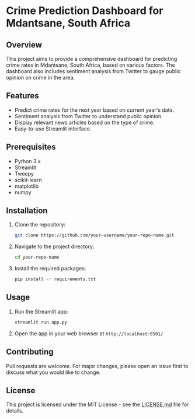 # Crime Prediction Dashboard for Mdantsane, South Africa

## Overview

This project aims to provide a comprehensive dashboard for predicting crime rates in Mdantsane, South Africa, based on various factors. The dashboard also includes sentiment analysis from Twitter to gauge public opinion on crime in the area.

## Features

- Predict crime rates for the next year based on current year's data.
- Sentiment analysis from Twitter to understand public opinion.
- Display relevant news articles based on the type of crime.
- Easy-to-use Streamlit interface.

## Prerequisites

- Python 3.x
- Streamlit
- Tweepy
- scikit-learn
- matplotlib
- numpy

## Installation

1. Clone the repository:
    ```bash
    git clone https://github.com/your-username/your-repo-name.git
    ```

2. Navigate to the project directory:
    ```bash
    cd your-repo-name
    ```

3. Install the required packages:
    ```bash
    pip install -r requirements.txt
    ```

## Usage

1. Run the Streamlit app:
    ```bash
    streamlit run app.py
    ```

2. Open the app in your web browser at `http://localhost:8501/`

## Contributing

Pull requests are welcome. For major changes, please open an issue first to discuss what you would like to change.

## License

This project is licensed under the MIT License - see the [LICENSE.md](LICENSE.md) file for details.
